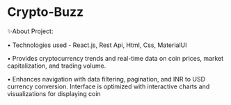 # Crypto-Buzz
✨About Project: 

• Technologies used - React.js, Rest Api, Html, Css, MaterialUI

• Provides cryptocurrency trends and real-time data on coin prices, market capitalization, and trading volume.

• Enhances navigation with data filtering, pagination, and INR to USD currency conversion. Interface is optimized with interactive charts and visualizations for displaying coin
